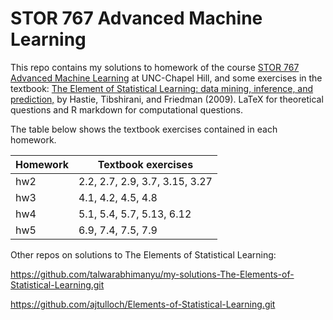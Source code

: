 # STOR 767 Advanced Machine Learning

This repo contains my solutions to homework of the course [STOR 767 Advanced Machine Learning](http://yfliuteach.web.unc.edu/stor767/) at UNC-Chapel Hill, and some exercises in the textbook: [The Element of Statistical Learning: data mining, inference, and prediction,](https://web.stanford.edu/~hastie/Papers/ESLII.pdf) by Hastie, Tibshirani, and Friedman (2009). LaTeX for theoretical questions and R markdown for computational questions. 

The table below shows the textbook exercises contained in each homework.

|Homework  |Textbook exercises             |
|----------|-------------------------------|
|hw2       |2.2, 2.7, 2.9, 3.7, 3.15, 3.27 |
|hw3       |4.1, 4.2, 4.5, 4.8             |
|hw4       |5.1, 5.4, 5.7, 5.13, 6.12      |
|hw5       |6.9, 7.4, 7.5, 7.9             |

Other repos on solutions to The Elements of Statistical Learning:

https://github.com/talwarabhimanyu/my-solutions-The-Elements-of-Statistical-Learning.git

https://github.com/ajtulloch/Elements-of-Statistical-Learning.git
